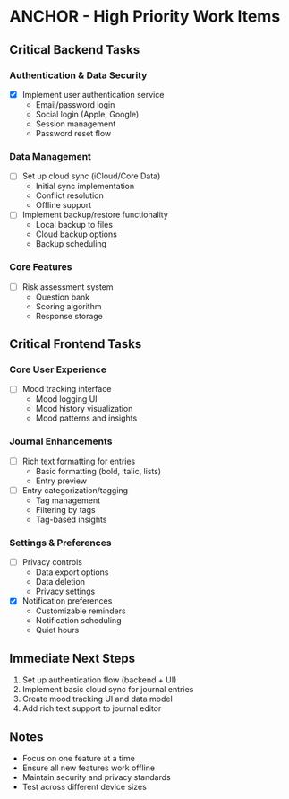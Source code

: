 # ANCHOR - High Priority Work Items

## Critical Backend Tasks

### Authentication & Data Security
- [x] Implement user authentication service
  - Email/password login
  - Social login (Apple, Google)
  - Session management
  - Password reset flow

### Data Management
- [ ] Set up cloud sync (iCloud/Core Data)
  - Initial sync implementation
  - Conflict resolution
  - Offline support
- [ ] Implement backup/restore functionality
  - Local backup to files
  - Cloud backup options
  - Backup scheduling

### Core Features
- [ ] Risk assessment system
  - Question bank
  - Scoring algorithm
  - Response storage

## Critical Frontend Tasks

### Core User Experience
- [ ] Mood tracking interface
  - Mood logging UI
  - Mood history visualization
  - Mood patterns and insights

### Journal Enhancements
- [ ] Rich text formatting for entries
  - Basic formatting (bold, italic, lists)
  - Entry preview
- [ ] Entry categorization/tagging
  - Tag management
  - Filtering by tags
  - Tag-based insights

### Settings & Preferences
- [ ] Privacy controls
  - Data export options
  - Data deletion
  - Privacy settings
- [x] Notification preferences
  - Customizable reminders
  - Notification scheduling
  - Quiet hours

## Immediate Next Steps
1. Set up authentication flow (backend + UI)
2. Implement basic cloud sync for journal entries
3. Create mood tracking UI and data model
4. Add rich text support to journal editor

## Notes
- Focus on one feature at a time
- Ensure all new features work offline
- Maintain security and privacy standards
- Test across different device sizes
